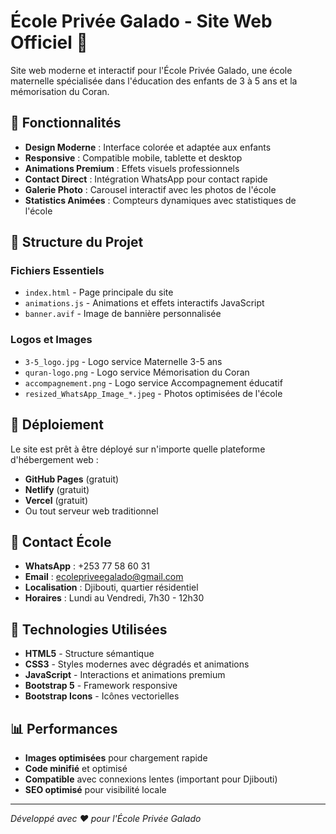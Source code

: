 # École Privée Galado - Site Web Officiel 🏫

Site web moderne et interactif pour l'École Privée Galado, une école maternelle spécialisée dans l'éducation des enfants de 3 à 5 ans et la mémorisation du Coran.

## 🌟 Fonctionnalités

- **Design Moderne** : Interface colorée et adaptée aux enfants
- **Responsive** : Compatible mobile, tablette et desktop
- **Animations Premium** : Effets visuels professionnels
- **Contact Direct** : Intégration WhatsApp pour contact rapide
- **Galerie Photo** : Carousel interactif avec les photos de l'école
- **Statistics Animées** : Compteurs dynamiques avec statistiques de l'école

## 📁 Structure du Projet

### Fichiers Essentiels
- `index.html` - Page principale du site
- `animations.js` - Animations et effets interactifs JavaScript
- `banner.avif` - Image de bannière personnalisée

### Logos et Images
- `3-5_logo.jpg` - Logo service Maternelle 3-5 ans
- `quran-logo.png` - Logo service Mémorisation du Coran  
- `accompagnement.png` - Logo service Accompagnement éducatif
- `resized_WhatsApp_Image_*.jpeg` - Photos optimisées de l'école

## 🚀 Déploiement

Le site est prêt à être déployé sur n'importe quelle plateforme d'hébergement web :
- **GitHub Pages** (gratuit)
- **Netlify** (gratuit) 
- **Vercel** (gratuit)
- Ou tout serveur web traditionnel

## 📱 Contact École

- **WhatsApp** : +253 77 58 60 31
- **Email** : ecolepriveegalado@gmail.com
- **Localisation** : Djibouti, quartier résidentiel
- **Horaires** : Lundi au Vendredi, 7h30 - 12h30

## 🎨 Technologies Utilisées

- **HTML5** - Structure sémantique
- **CSS3** - Styles modernes avec dégradés et animations
- **JavaScript** - Interactions et animations premium
- **Bootstrap 5** - Framework responsive
- **Bootstrap Icons** - Icônes vectorielles

## 📊 Performances

- **Images optimisées** pour chargement rapide
- **Code minifié** et optimisé
- **Compatible** avec connexions lentes (important pour Djibouti)
- **SEO optimisé** pour visibilité locale

---

*Développé avec ❤️ pour l'École Privée Galado*
